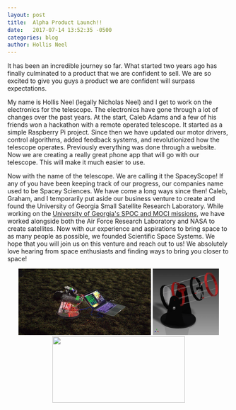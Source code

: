 ```yaml
---
layout: post
title:  Alpha Product Launch!!
date:   2017-07-14 13:52:35 -0500
categories: blog
author: Hollis Neel
---
```


It has been an incredible journey so far. What started two years  ago has finally culminated to a product that we are confident to sell. We are so excited to give you guys a product we are confident will surpass expectations.

My name is Hollis Neel (legally Nicholas Neel) and I get to work on the electronics for the telescope. The electronics have gone through a lot of changes over the past years. At the start, Caleb Adams and a few of his friends won a hackathon with a remote operated telescope. It started as a simple Raspberry Pi project. Since then we have updated our motor drivers, control algorithms, added feedback systems, and revolutionized how the telescope operates. Previously everything was done through a website. Now we are creating a really great phone app that will go with our telescope. This will make it much easier to use. 

Now with the name of the telescope. We are calling it the SpaceyScope! If any of you have been keeping track of our progress, our companies name used to be Spacey Sciences. We have come a long ways since then! Caleb, Graham, and I temporarily put aside our business venture to create and found the University of Georgia Small Satellite Research Laboratory. While working on the [University of Georgia's SPOC and MOCI missions](http://www.smallsat.uga.edu/), we have worked alongside both the Air Force Research Laboratory and NASA to create satellites. Now with our experience and aspirations to bring space to as many people as possible, we founded Scientific Space Systems. We hope that you will join us on this venture and reach out to us! We absolutely love hearing from space enthusiasts and finding ways to bring you closer to space!
<p align="center"><img src="https://github.com/SpaceySciences/spaceysciences.github.io/blob/master/assets/css/images/2015.jpg" width="300" height="150" />     <img src="https://github.com/SpaceySciences/spaceysciences.github.io/blob/master/assets/css/images/2016.png" width="150" height="150" />     <img src="https://github.com/SpaceySciences/spaceysciences.github.io/blob/master/assets/css/images/Promo1.png" width="300" height="150" /></p>
<!-- ---
layout: post
title:  "Welcome to Jekyll!"
date:   2017-02-12 13:52:35 -0500
categories: jekyll update
---
You’ll find this post in your `_posts` directory. Go ahead and edit it and re-build the site to see your changes. You can rebuild the site in many different ways, but the most common way is to run `jekyll serve`, which launches a web server and auto-regenerates your site when a file is updated.

To add new posts, simply add a file in the `_posts` directory that follows the convention `YYYY-MM-DD-name-of-post.ext` and includes the necessary front matter. Take a look at the source for this post to get an idea about how it works.

Jekyll also offers powerful support for code snippets:

{% highlight ruby %}
def print_hi(name)
  puts "Hi, #{name}"
end
print_hi('Tom')
#=> prints 'Hi, Tom' to STDOUT.
{% endhighlight %}

Check out the [Jekyll docs][jekyll-docs] for more info on how to get the most out of Jekyll. File all bugs/feature requests at [Jekyll’s GitHub repo][jekyll-gh]. If you have questions, you can ask them on [Jekyll Talk][jekyll-talk].

[jekyll-docs]: http://jekyllrb.com/docs/home
[jekyll-gh]:   https://github.com/jekyll/jekyll
[jekyll-talk]: https://talk.jekyllrb.com/ -->
